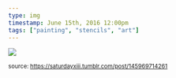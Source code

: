```yaml
---
type: img
timestamp: June 15th, 2016 12:00pm
tags: ["painting", "stencils", "art"]
---
```

<img src="https://saturdayxiii.github.io/media/145969714261.jpg"/>
  
<small>source: https://saturdayxiii.tumblr.com/post/145969714261</small>